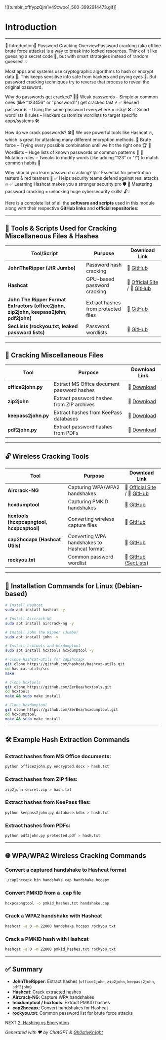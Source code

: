 
![[tumblr_offfypzQjm1v49cwoo1_500-3992914473.gif]]
# Introduction

---
🚀 Introduction🔑 Password Cracking OverviewPassword cracking (aka offline brute force attacks) is a way to break into locked resources. Think of it like guessing a secret code 🔢, but with smart strategies instead of random guesses! 💡

Most apps and systems use cryptographic algorithms to hash or encrypt data 🔐. This keeps sensitive info safe from hackers and prying eyes 👀. But password cracking techniques try to reverse that process to reveal the original password.

Why do passwords get cracked? 🤔✅ Weak passwords – Simple or common ones (like "123456" or "password1") get cracked fast ⚡
✅ Reused passwords – Using the same password everywhere = risky! ❌
✅ Smart wordlists & rules – Hackers customize wordlists to target specific apps/systems 🛠️

How do we crack passwords? 🛠️🔹 We use powerful tools like Hashcat 🔥, which is great for attacking many different encryption methods.
🔹 Brute force – Trying every possible combination until we hit the right one 🏆
🔹 Wordlists – Huge lists of known passwords or common patterns 📜
🔹 Mutation rules – Tweaks to modify words (like adding "123" or "!") to match common habits 🔄

Why should you learn password cracking? 🤓✅ Essential for penetration testers & red teamers 🎯
✅ Helps security teams defend against real attacks 🔥
✅ Learning Hashcat makes you a stronger security pro 🛡️
🚀 Mastering password cracking = unlocking huge cybersecurity skills! 🔓💡


Here is a complete list of all the **software and scripts** used in this module along with their respective **GitHub links** and **official repositories**:

---

## **🔧 Tools & Scripts Used for Cracking Miscellaneous Files & Hashes**

|**Tool/Script**|**Purpose**|**Download Link**|
|---|---|---|
|**JohnTheRipper (JtR Jumbo)**|Password hash cracking|🔗 [GitHub](https://github.com/openwall/john)|
|**Hashcat**|GPU-based password cracking|🔗 [Official Site](https://hashcat.net/hashcat/) / 🔗 [GitHub](https://github.com/hashcat/hashcat)|
|**John The Ripper Format Extractors (office2john, zip2john, keepass2john, pdf2john)**|Extract hashes from protected files|🔗 [GitHub](https://github.com/openwall/john/tree/bleeding-jumbo/run)|
|**SecLists (rockyou.txt, leaked password lists)**|Password wordlists|🔗 [GitHub](https://github.com/danielmiessler/SecLists)|

---

## **📂 Cracking Miscellaneous Files**

|**Tool**|**Purpose**|**Download Link**|
|---|---|---|
|**office2john.py**|Extract MS Office document password hashes|🔗 [Download](https://github.com/openwall/john/blob/bleeding-jumbo/run/office2john.py)|
|**zip2john**|Extract password hashes from ZIP archives|🔗 [Download](https://github.com/openwall/john/blob/bleeding-jumbo/run/zip2john.c)|
|**keepass2john.py**|Extract hashes from KeePass databases|🔗 [Download](https://github.com/openwall/john/blob/bleeding-jumbo/run/keepass2john.py)|
|**pdf2john.py**|Extract password hashes from PDFs|🔗 [Download](https://github.com/openwall/john/blob/bleeding-jumbo/run/pdf2john.py)|

---

## **🔓 Wireless Cracking Tools**

|**Tool**|**Purpose**|**Download Link**|
|---|---|---|
|**Aircrack-NG**|Capturing WPA/WPA2 handshakes|🔗 [Official Site](https://www.aircrack-ng.org/) / 🔗 [GitHub](https://github.com/aircrack-ng/aircrack-ng)|
|**hcxdumptool**|Capturing PMKID handshakes|🔗 [GitHub](https://github.com/ZerBea/hcxdumptool)|
|**hcxtools (hcxpcapngtool, hcxpcaptool)**|Converting wireless capture files|🔗 [GitHub](https://github.com/ZerBea/hcxtools)|
|**cap2hccapx (Hashcat Utils)**|Converting WPA handshakes to Hashcat format|🔗 [GitHub](https://github.com/hashcat/hashcat-utils)|
|**rockyou.txt**|Common password wordlist|🔗 [GitHub (SecLists)](https://github.com/danielmiessler/SecLists)|

---

## **🚀 Installation Commands for Linux (Debian-based)**

```bash
# Install Hashcat
sudo apt install hashcat -y

# Install Aircrack-NG
sudo apt install aircrack-ng -y

# Install John The Ripper (Jumbo)
sudo apt install john -y

# Install hcxtools and hcxdumptool
sudo apt install hcxtools hcxdumptool -y

# Clone Hashcat-utils for cap2hccapx
git clone https://github.com/hashcat/hashcat-utils.git
cd hashcat-utils/src
make

# Clone hcxtools
git clone https://github.com/ZerBea/hcxtools.git
cd hcxtools
make && sudo make install

# Clone hcxdumptool
git clone https://github.com/ZerBea/hcxdumptool.git
cd hcxdumptool
make && sudo make install
```

---

## **🛠️ Example Hash Extraction Commands**

### Extract hashes from MS Office documents:

```bash
python office2john.py encrypted.docx > hash.txt
```

### Extract hashes from ZIP files:

```bash
zip2john secret.zip > hash.txt
```

### Extract hashes from KeePass files:

```bash
python keepass2john.py database.kdbx > hash.txt
```

### Extract hashes from PDFs:

```bash
python pdf2john.py protected.pdf > hash.txt
```

---

## **🌐 WPA/WPA2 Wireless Cracking Commands**

### **Convert a captured handshake to Hashcat format**

```bash
./cap2hccapx.bin handshake.cap handshake.hccapx
```

### **Convert PMKID from a .cap file**

```bash
hcxpcapngtool -o pmkid_hashes.txt handshake.cap
```

### **Crack a WPA2 handshake with Hashcat**

```bash
hashcat -a 0 -m 22000 handshake.hccapx rockyou.txt
```

### **Crack a PMKID hash with Hashcat**

```bash
hashcat -a 0 -m 22000 pmkid_hashes.txt rockyou.txt
```

---

## **✅ Summary**

- **JohnTheRipper**: Extract hashes (`office2john`, `zip2john`, `keepass2john`, `pdf2john`)
- **Hashcat**: Crack extracted hashes
- **Aircrack-NG**: Capture WPA handshakes
- **hcxdumptool / hcxtools**: Extract PMKID hashes
- **cap2hccapx**: Convert handshakes for Hashcat
- **rockyou.txt**: Common password list for brute force attacks

NEXT [2. Hashing vs Encryption](https://github.com/Gh0stlyKn1ght/ADHD-Friendly-security/blob/main/ADHD-Friendly%20Notes/ADHD-Friendly%20Notes%20Hashcat/2.%20Hashing%20vs.%20Encryption.md)

*Generated with ❤️ by ChatGPT & [Gh0stlyKn1ght](https://github.com/Gh0stlyKn1ght)*
